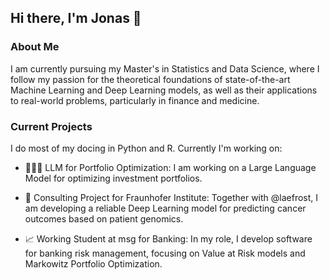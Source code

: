 ## Hi there, I'm Jonas 👋
### About Me
I am currently pursuing my Master's in Statistics and Data Science, where I follow my passion for the theoretical foundations of state-of-the-art Machine Learning and Deep Learning models, as well as their applications to real-world problems, particularly in finance and medicine.

### Current Projects
I do most of my docing in Python and R. Currently I'm working on:

- 🧑🏻‍💻 LLM for Portfolio Optimization: I am working on a Large Language Model for optimizing investment portfolios.

- 🧬 Consulting Project for Fraunhofer Institute: Together with @laefrost, I am developing a reliable Deep Learning model for predicting cancer outcomes based on patient genomics.

- 📈 Working Student at msg for Banking: In my role, I develop software for banking risk management, focusing on Value at Risk models and Markowitz Portfolio Optimization.

